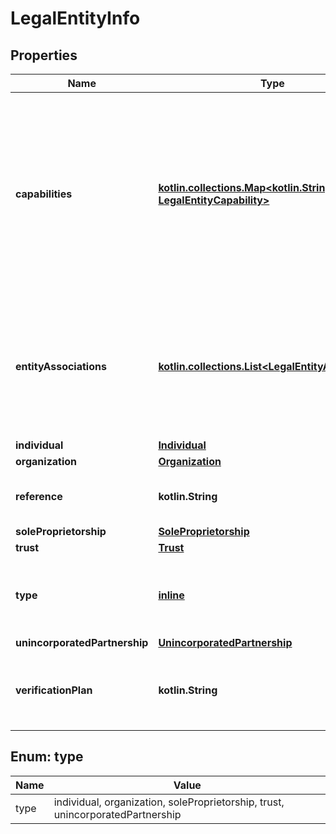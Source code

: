 
# LegalEntityInfo

## Properties
Name | Type | Description | Notes
------------ | ------------- | ------------- | -------------
**capabilities** | [**kotlin.collections.Map&lt;kotlin.String, LegalEntityCapability&gt;**](LegalEntityCapability.md) | Contains key-value pairs that specify the actions that the legal entity can do in your platform.The key is a capability required for your integration. For example, **issueCard** for Issuing.The value is an object containing the settings for the capability. |  [optional] [readonly]
**entityAssociations** | [**kotlin.collections.List&lt;LegalEntityAssociation&gt;**](LegalEntityAssociation.md) | List of legal entities associated with the current legal entity. For example, ultimate beneficial owners associated with an organization through ownership or control, or as signatories. |  [optional]
**individual** | [**Individual**](Individual.md) |  |  [optional]
**organization** | [**Organization**](Organization.md) |  |  [optional]
**reference** | **kotlin.String** | Your reference for the legal entity, maximum 150 characters. |  [optional]
**soleProprietorship** | [**SoleProprietorship**](SoleProprietorship.md) |  |  [optional]
**trust** | [**Trust**](Trust.md) |  |  [optional]
**type** | [**inline**](#Type) | The type of legal entity.  Possible values: **individual**, **organization**, **soleProprietorship**, or **trust**. |  [optional]
**unincorporatedPartnership** | [**UnincorporatedPartnership**](UnincorporatedPartnership.md) |  |  [optional]
**verificationPlan** | **kotlin.String** | A key-value pair that specifies the [verification process](https://docs.adyen.com/marketplaces-and-platforms/collect-verification-details/) for a legal entity. Set to **upfront** for [upfront verification](https://docs.adyen.com/marketplaces-and-platforms/collect-verification-details#upfront). |  [optional]


<a name="Type"></a>
## Enum: type
Name | Value
---- | -----
type | individual, organization, soleProprietorship, trust, unincorporatedPartnership



